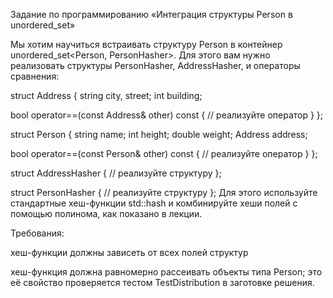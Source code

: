 Задание по программированию
«Интеграция структуры Person в unordered_set»
 

Мы хотим научиться встраивать структуру Person в контейнер unordered_set<Person, PersonHasher>. Для этого вам нужно реализовать структуры PersonHasher, AddressHasher, и операторы сравнения:

struct Address {
  string city, street;
  int building;

  bool operator==(const Address& other) const {
    // реализуйте оператор
  }
};

struct Person {
  string name;
  int height;
  double weight;
  Address address;

  bool operator==(const Person& other) const {
    // реализуйте оператор
  }
};

struct AddressHasher {
  // реализуйте структуру
};

struct PersonHasher {
  // реализуйте структуру
};
Для этого используйте стандартные хеш-функции std::hash и комбинируйте хеши полей с помощью полинома, как показано в лекции.

Требования:

хеш-функции должны зависеть от всех полей структур

хеш-функция должна равномерно рассеивать объекты типа Person; это её свойство проверяется тестом TestDistribution в заготовке решения.